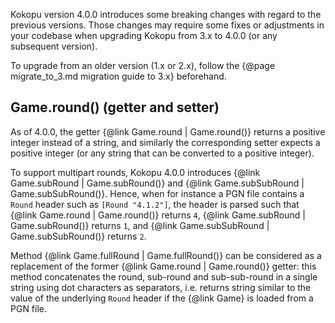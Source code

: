 Kokopu version 4.0.0 introduces some breaking changes with regard to the previous versions.
Those changes may require some fixes or adjustments in your codebase when upgrading Kokopu
from 3.x to 4.0.0 (or any subsequent version).

To upgrade from an older version (1.x or 2.x), follow the {@page migrate_to_3.md migration guide to 3.x} beforehand.



Game.round() (getter and setter)
--------------------------------

As of 4.0.0, the getter {@link Game.round | Game.round()} returns a positive integer instead of a string,
and similarly the corresponding setter expects a positive integer (or any string that can be converted to a positive integer).

To support multipart rounds, Kokopu 4.0.0 introduces {@link Game.subRound | Game.subRound()} and {@link Game.subSubRound | Game.subSubRound()}.
Hence, when for instance a PGN file contains a `Round` header such as `[Round "4.1.2"]`, the header is parsed such that
{@link Game.round | Game.round()} returns `4`, {@link Game.subRound | Game.subRound()} returns `1`, and
{@link Game.subSubRound | Game.subSubRound()} returns `2`.

Method {@link Game.fullRound | Game.fullRound()} can be considered as a replacement of the former {@link Game.round | Game.round()} getter:
this method concatenates the round, sub-round and sub-sub-round in a single string using dot characters as separators,
i.e. returns string similar to the value of the underlying `Round` header if the {@link Game} is loaded from a PGN file.
